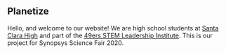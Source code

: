 ## Planetize

Hello, and welcome to our website! We are high school students at [Santa Clara High](https://santaclara.schoolloop.com/) and part of the [49ers STEM Leadership Institute](https://svefoundation.org/49ers-stem-leadership-institute/). This is our project for Synopsys Science Fair 2020.
